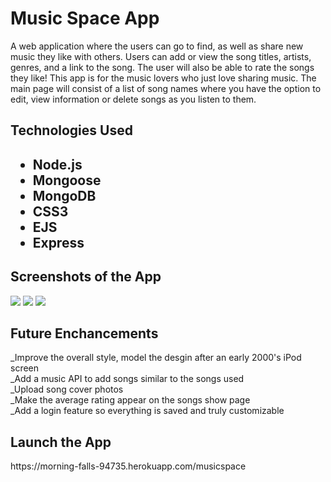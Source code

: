 <h1>Music Space App</h1>

A web application where the users can go to find, as well as share new music they like with others. Users can add or view the song titles, artists, genres, and a link to the song. The user will also be able to rate the songs they like! This app is for the music lovers who just love sharing music.  The main page will consist of a list of song names where you have the option to edit, view information or delete songs as you listen to them.

<h2>Technologies Used<h2>

<ul>
<li>Node.js</li>
<li>Mongoose</li>
<li>MongoDB</li>
<li>CSS3</li>
<li>EJS</li>
<li>Express</li>
</ul>

<h2>Screenshots of the App</h2>

<img src ='https://i.imgur.com/WcRhmqy.png'>
<img src ='https://i.imgur.com/g1jQUa1.png'>
<img src ='https://i.imgur.com/8K6nqRs.png'>

<h2>Future Enchancements </h2>

_Improve the overall style, model the desgin after an early 2000's iPod screen<br>
_Add a music API to add songs similar to the songs used<br>
_Upload song cover photos<br>
_Make the average rating appear on the songs show page<br>
_Add a login feature so everything is saved and truly customizable<br>
  
 <h2>Launch the App</h2>
  https://morning-falls-94735.herokuapp.com/musicspace

